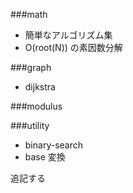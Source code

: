 ###math
- 簡単なアルゴリズム集
 - O(root(N)) の素因数分解

###graph
- dijkstra

###modulus

###utility
- binary-search
- base 変換

追記する
